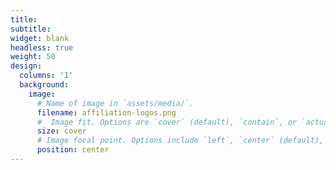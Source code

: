 ```yaml
---
title:
subtitle:
widget: blank
headless: true
weight: 50
design:
  columns: '1'
  background:
    image:
      # Name of image in `assets/media/`.
      filename: affiliation-logos.png
      #  Image fit. Options are `cover` (default), `contain`, or `actual` size.
      size: cover
      # Image focal point. Options include `left`, `center` (default), or `right`.
      position: center
---
```

